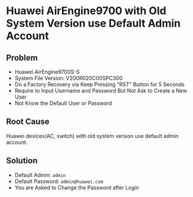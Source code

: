 # Huawei AirEngine9700 with Old System Version use Default Admin Account

## Problem
* Huawei AirEngine9700S-S
* System File Version: V200R020C00SPC300
* Do a Factory Recovery via Keep Pressing "RST" Button for 5 Seconds
* Require to Input Username and Password But Not Ask to Create a New User
* Not Know the Default User or Password

## Root Cause
Huawei devices(AC, switch) with old system version use default admin account.

## Solution
* Default Admin: `admin`
* Default Password: `admin@huawei.com`
* You are Asked to Change the Password after Login
